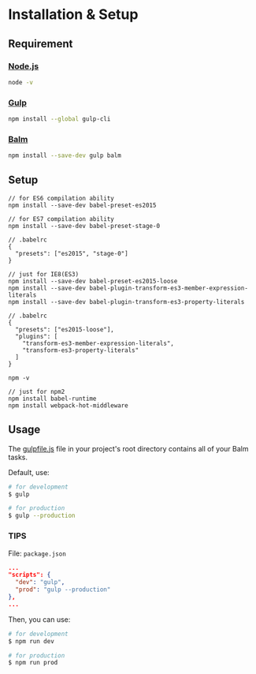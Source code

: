 # Installation & Setup

## Requirement

### [Node.js](https://nodejs.org/en/)

```sh
node -v
```

### [Gulp](http://gulpjs.com/)

```sh
npm install --global gulp-cli
```

### [Balm](http://balmjs.com/)

```sh
npm install --save-dev gulp balm
```

## Setup

```
// for ES6 compilation ability
npm install --save-dev babel-preset-es2015

// for ES7 compilation ability
npm install --save-dev babel-preset-stage-0

// .babelrc
{
  "presets": ["es2015", "stage-0"]
}
```

```
// just for IE8(ES3)
npm install --save-dev babel-preset-es2015-loose
npm install --save-dev babel-plugin-transform-es3-member-expression-literals
npm install --save-dev babel-plugin-transform-es3-property-literals

// .babelrc
{
  "presets": ["es2015-loose"],
  "plugins": [
    "transform-es3-member-expression-literals",
    "transform-es3-property-literals"
  ]
}
```

```
npm -v

// just for npm2
npm install babel-runtime
npm install webpack-hot-middleware
```

## Usage

The [gulpfile.js](configuration.md) file in your project's root directory contains all of your Balm tasks.

Default, use:

```sh
# for development
$ gulp

# for production
$ gulp --production
```

### TIPS

File: `package.json`

```json
...
"scripts": {
  "dev": "gulp",
  "prod": "gulp --production"
},
...
```

Then, you can use:

```sh
# for development
$ npm run dev

# for production
$ npm run prod
```
